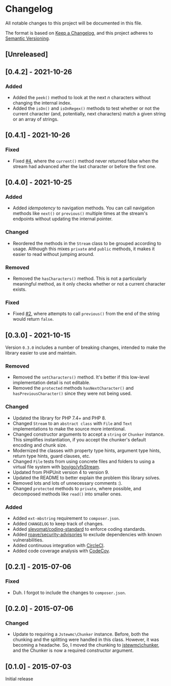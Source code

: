 # Changelog

All notable changes to this project will be documented in this file.

The format is based on [Keep a Changelog](https://keepachangelog.com/en/1.0.0/),
and this project adheres to [Semantic Versioning](https://semver.org/spec/v2.0.0.html).

## [Unreleased]

## [0.4.2] - 2021-10-26

### Added

- Added the `peek()` method to look at the next _n_ characters without changing the internal index.
- Added the `isOn()` and `isOnRegex()` methods to test whether or not the current character (and, potentially, next characters) match a given string or an array of strings.

## [0.4.1] - 2021-10-26

### Fixed

- Fixed [#4](https://github.com/jstewmc/stream/issues/4), where the `current()` method never returned false when the stream had advanced after the last character or before the first one.

## [0.4.0] - 2021-10-25

### Added

- Added _idempotency_ to navigation methods. You can call navigation methods like `next()` or `previous()` multiple times at the stream's endpoints without updating the internal pointer.

### Changed

- Reordered the methods in the `Stream` class to be grouped according to usage. Although this mixes `private` and `public` methods, it makes it easier to read without jumping around.

### Removed

- Removed the `hasCharacters()` method. This is not a particularly meaningful method, as it only checks whether or not a current character exists.

### Fixed

- Fixed [#2](https://github.com/jstewmc/stream/issues/2), where attempts to call `previous()` from the end of the string would return `false`.

## [0.3.0] - 2021-10-15

Version `0.3.0` includes a number of breaking changes, intended to make the library easier to use and maintain.

### Removed

- Removed the `setCharacters()` method. It's better if this low-level implementation detail is not editable.
- Removed the `protected` methods `hasNextCharacter()` and `hasPreviousCharacter()` since they were not being used.

### Changed

- Updated the library for PHP 7.4+ and PHP 8.
- Changed `Stream` to an `abstract class` with `File` and `Text` implementations to make the source more intentional.
- Changed constructor arguments to accept a `string` or `Chunker` instance. This simplifies instantiation, if you accept the chunker's default encoding and chunk size.
- Modernized the classes with property type hints, argument type hints, return type hints, guard clauses, etc.
- Changed `File` tests from using concrete files and folders to using a virtual file system with [bovigo/vfsStream](https://github.com/bovigo/vfsStream).
- Updated from PHPUnit version 4 to version 9.
- Updated the README to better explain the problem this library solves.
- Removed lots and lots of unnecessary comments :).
- Changed `protected` methods to `private`, where possible, and decomposed methods like `read()` into smaller ones.

### Added

- Added `ext-mbstring` requirement to `composer.json`.
- Added `CHANGELOG` to keep track of changes.
- Added [slevomat/coding-standard](https://github.com/slevomat/coding-standard) to enforce coding standards.
- Added [roave/security-advisories](https://github.com/Roave/SecurityAdvisories) to exclude dependencies with known vulnerabilities.
- Added continuous integration with [CircleCI](https://circleci.com/gh/jstewmc/usps-address).
- Added code coverage analysis with [CodeCov](https://codecov.io/gh/jstewmc/usps-address).

## [0.2.1] - 2015-07-06

### Fixed

- Duh. I forgot to include the changes to `composer.json`.

## [0.2.0] - 2015-07-06

### Changed

- Update to requiring a `Jstewmc\Chunker` instance. Before, both the chunking and the splitting were handled in this class. However, it was becoming a headache. So, I moved the chunking to [jstewmc\chunker](https://github.com/jstewmc/chunker), and the Chunker is now a required constructor argument.

## [0.1.0] - 2015-07-03

Initial release
